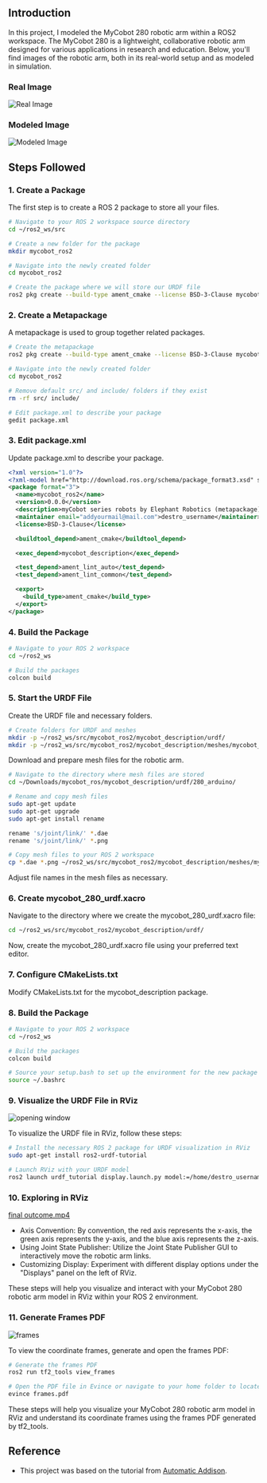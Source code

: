 ## Introduction

In this project, I modeled the MyCobot 280 robotic arm within a ROS2 workspace. The MyCobot 280 is a lightweight, collaborative robotic arm designed for various applications in research and education. Below, you'll find images of the robotic arm, both in its real-world setup and as modeled in simulation.

### Real Image
![Real Image](https://github.com/maduwanthasl/Model-a-Robotic-Arm-Ros2/blob/main/Images/mycobot%20280.png)

### Modeled Image
![Modeled Image](https://github.com/maduwanthasl/Model-a-Robotic-Arm-Ros2/blob/main/Images/Arm.png)


## Steps Followed

### 1. Create a Package

The first step is to create a ROS 2 package to store all your files.

```bash
# Navigate to your ROS 2 workspace source directory
cd ~/ros2_ws/src

# Create a new folder for the package
mkdir mycobot_ros2

# Navigate into the newly created folder
cd mycobot_ros2

# Create the package where we will store our URDF file
ros2 pkg create --build-type ament_cmake --license BSD-3-Clause mycobot_description

```

### 2. Create a Metapackage

A metapackage is used to group together related packages.
```bash
# Create the metapackage
ros2 pkg create --build-type ament_cmake --license BSD-3-Clause mycobot_ros2

# Navigate into the newly created folder
cd mycobot_ros2

# Remove default src/ and include/ folders if they exist
rm -rf src/ include/

# Edit package.xml to describe your package
gedit package.xml
```
### 3. Edit package.xml

Update package.xml to describe your package.

```xml
<?xml version="1.0"?>
<?xml-model href="http://download.ros.org/schema/package_format3.xsd" schematypens="http://www.w3.org/2001/XMLSchema"?>
<package format="3">
  <name>mycobot_ros2</name>
  <version>0.0.0</version>
  <description>myCobot series robots by Elephant Robotics (metapackage).</description>
  <maintainer email="addyourmail@mail.com">destro_username</maintainer>
  <license>BSD-3-Clause</license>

  <buildtool_depend>ament_cmake</buildtool_depend>

  <exec_depend>mycobot_description</exec_depend>

  <test_depend>ament_lint_auto</test_depend>
  <test_depend>ament_lint_common</test_depend>

  <export>
    <build_type>ament_cmake</build_type>
  </export>
</package>
```

### 4. Build the Package
```bash
# Navigate to your ROS 2 workspace
cd ~/ros2_ws

# Build the packages
colcon build
```

### 5. Start the URDF File

Create the URDF file and necessary folders.
```bash
# Create folders for URDF and meshes
mkdir -p ~/ros2_ws/src/mycobot_ros2/mycobot_description/urdf/
mkdir -p ~/ros2_ws/src/mycobot_ros2/mycobot_description/meshes/mycobot_280/
```
Download and prepare mesh files for the robotic arm.

```bash
# Navigate to the directory where mesh files are stored
cd ~/Downloads/mycobot_ros/mycobot_description/urdf/280_arduino/

# Rename and copy mesh files
sudo apt-get update
sudo apt-get upgrade
sudo apt-get install rename

rename 's/joint/link/' *.dae
rename 's/joint/link/' *.png

# Copy mesh files to your ROS 2 workspace
cp *.dae *.png ~/ros2_ws/src/mycobot_ros2/mycobot_description/meshes/mycobot_280/
```

Adjust file names in the mesh files as necessary.
### 6. Create mycobot_280_urdf.xacro

Navigate to the directory where we create the mycobot_280_urdf.xacro file:
```bash
cd ~/ros2_ws/src/mycobot_ros2/mycobot_description/urdf/
```
Now, create the mycobot_280_urdf.xacro file using your preferred text editor.

### 7. Configure CMakeLists.txt

Modify CMakeLists.txt for the mycobot_description package.

### 8. Build the Package

```bash
# Navigate to your ROS 2 workspace
cd ~/ros2_ws

# Build the packages
colcon build

# Source your setup.bash to set up the environment for the new package
source ~/.bashrc
```

### 9. Visualize the URDF File in RViz

![opening window](https://github.com/maduwanthasl/Model-a-Robotic-Arm-Ros2/blob/main/Images/opened%20view.png)

To visualize the URDF file in RViz, follow these steps:
```bash
# Install the necessary ROS 2 package for URDF visualization in RViz
sudo apt-get install ros2-urdf-tutorial

# Launch RViz with your URDF model
ros2 launch urdf_tutorial display.launch.py model:=/home/destro_username/ros2_ws/src/mycobot_ros2/mycobot_description/urdf/mycobot_280_urdf.xacro
```
### 10. Exploring in RViz
[final outcome.mp4](https://github.com/user-attachments/assets/3ba04713-eb6e-449e-89c9-06a97c792146)
- Axis Convention: By convention, the red axis represents the x-axis, the green axis represents the y-axis, and the blue axis represents the z-axis.
- Using Joint State Publisher: Utilize the Joint State Publisher GUI to interactively move the robotic arm links.
- Customizing Display: Experiment with different display options under the "Displays" panel on the left of RViz.

These steps will help you visualize and interact with your MyCobot 280 robotic arm model in RViz within your ROS 2 environment.

### 11. Generate Frames PDF

![frames](https://github.com/maduwanthasl/Model-a-Robotic-Arm-Ros2/blob/main/Images/frames.png)

To view the coordinate frames, generate and open the frames PDF:
```bash
# Generate the frames PDF
ros2 run tf2_tools view_frames

# Open the PDF file in Evince or navigate to your home folder to locate it
evince frames.pdf
```
These steps will help you visualize your MyCobot 280 robotic arm model in RViz and understand its coordinate frames using the frames PDF generated by tf2_tools.

## Reference

- This project was based on the tutorial from [Automatic Addison](https://github.com/automaticaddison/mycobot_ros2).





